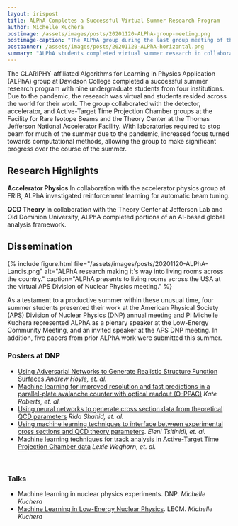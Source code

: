 ```yaml
---
layout: irispost
title: ALPhA Completes a Successful Virtual Summer Research Program
author: Michelle Kuchera
postimage: /assets/images/posts/20201120-ALPhA-group-meeting.png
postimage-caption: "The ALPhA group during the last group meeting of the summer."
postbanner: /assets/images/posts/20201120-ALPhA-horizontal.png
summary: "ALPhA students completed virtual summer research in collaboration with the Thomas Jefferson National Accelerator Facility and the Facility for Rare Isotope Beams."
---
```


<!--
{% include figure.html
    file="/assets/images/posts/20201120-ALPhA-group-meeting.png"
    alt="Tracking with A Common Tracking Software (ACTS)"
    caption="ALPhAAAAAA"
%}

{% include figure.html
    file="/assets/images/posts//assets/images/posts/20201120-ALPhA-group-meeting.png"
    alt="Extending the Physics Reach of LHCb in Run 3 and Boost-Histogram for Analysis System"
    caption="ALPHA again!"
%}
-->
The CLARIPHY-affiliated Algorithms for Learning in Physics Application (ALPhA) group at Davidson College
completed a successful summer research program with nine undergraduate students from four institutions.
Due to the pandemic, the research was virtual and students resided across the world for their work. The group collaborated
with the detector, accelerator, and Active-Target Time Projection Chamber groups at the Facility for Rare Isotope Beams and the Theory Center
at the Thomas Jefferson National Accelerator Facility. With laboratories required to stop beam for much of the summer due to the pandemic, increased focus turned towards computational methods, allowing the group to make significant progress over the course of the summer.

## Research Highlights

**Accelerator Physics** In collaboration with the accelerator physics group at FRIB,
ALPhA investigated reinforcement learning for automatic beam tuning.

**QCD Theory** In collaboration with the Theory Center at Jefferson Lab and Old Dominion
University, ALPhA completed portions of an AI-based global analysis framework.



<!-- All the posters from the session are available here:
[IRIS-HEP Poster Session 2020](http://indico.cern.ch/event/894127/) -->

## Dissemination
{% include figure.html
    file="/assets/images/posts/20201120-ALPhA-Landis.png"
    alt="ALPhA research making it's way into living rooms across the country."
    caption="ALPhA presents to living rooms across the USA at the virtual APS Division of Nuclear Physics meeting."
%}

As a testament to a productive summer within these unusual time, four summer students presented their work at the American Physical Society (APS) Division of Nuclear Physics (DNP) annual meeting and PI Michelle Kuchera represented ALPhA as a plenary speaker at the Low-Energy Community Meeting, and an invited speaker at the APS DNP meeting. In addition, five papers from prior ALPhA work were submitted this summer.

### Posters at DNP
* [Using Adversarial Networks to Generate Realistic Structure Function Surfaces](https://youtu.be/fNnh73dxMi8) *Andrew Hoyle, et. al.*
* [Machine learning for improved resolution and fast predictions in a parallel-plate avalanche counter with optical readout (O-PPAC)](https://youtu.be/JcgIZO6W1hw) *Kate Roberts, et. al.*
* [Using neural networks to generate cross section data from theoretical QCD parameters](https://youtu.be/FsuGnnZvWtE) *Rida Shahid, et. al.*
* [Using machine learning techniques to interface between experimental cross sections and QCD theory parameters](https://youtu.be/OiFyJOvWqz0). *Eleni Tsitinidi, et. al.*
* [Machine learning techniques for track analysis in Active-Target Time Projection Chamber data](https://youtu.be/HKw5jeAr498) *Lexie Weghorn, et. al.*

&nbsp;
### Talks
* Machine learning in nuclear physics experiments. DNP. *Michelle Kuchera*
* [Machine Learning in Low-Energy Nuclear Physics](https://indico.frib.msu.edu/event/27/attachments/114/656/Kuchera_ML_LECM2020.pdf). LECM. *Michelle Kuchera*

<!--
## Papers submitted
* GAN
*
*
*
-->
